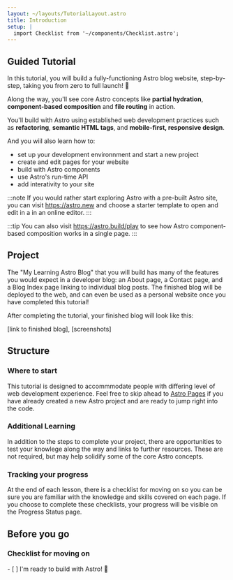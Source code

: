 ```yaml
---
layout: ~/layouts/TutorialLayout.astro
title: Introduction
setup: |
  import Checklist from '~/components/Checklist.astro';
---
```


## Guided Tutorial

In this tutorial, you will build a fully-functioning Astro blog website, step-by-step, taking you from zero to full launch! 🚀

Along the way, you'll see core Astro concepts like **partial hydration**, **component-based composition** and **file routing** in action. 

You'll build with Astro using established web development practices such as **refactoring**, **semantic HTML tags**, and **mobile-first, responsive design**. 

And you wiil also learn how to:
- set up your development environnment and start a new project
- create and edit pages for your website
- build with Astro components
- use Astro's run-time API
- add interativity to your site


:::note
 If you would rather start exploring Astro with a pre-built Astro site, you can visit https://astro.new and choose a starter template to open and edit in a in an online editor.
::: 

:::tip
You can also visit https://astro.build/play to see how Astro component-based composition works in a single page.
:::

## Project

The "My Learning Astro Blog" that you will build has many of the features you would expect in a developer blog: an About page, a Contact page, and a Blog Index page linking to individual blog posts. The finished blog will be deployed to the web, and can even be used as a personal website once you have completed this tutorial!

After completing the tutorial, your finished blog will look like this: 

[link to finished blog], [screenshots]

## Structure

### Where to start

This tutorial is designed to accommmodate people with differing level of web development experience. Feel free to skip ahead to [Astro Pages](/en/tutorial/2-astro-pages/) if you have already created a new Astro project and are ready to jump right into the code.

### Additional Learning

In addition to the steps to complete your project, there are opportunities to test your knowlege along the way and links to further resources. These are not required, but may help solidify some of the core Astro concepts.

### Tracking your progress

At the end of each lesson, there is a checklist for moving on so you can be sure you are familiar with the knowledge and skills covered on each page. If you choose to complete these checklists, your progress will be visible on the Progress Status page.

## Before you go

### Checklist for moving on

<Checklist>
- [ ] I'm ready to build with Astro! 🚀
</Checklist>
